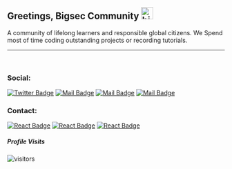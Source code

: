 ## Greetings, Bigsec Community <img src="https://user-images.githubusercontent.com/1303154/88677602-1635ba80-d120-11ea-84d8-d263ba5fc3c0.gif" width="28px" alt="hi">

A community of lifelong learners and  responsible global citizens. We Spend most of time coding outstanding projects or recording tutorials.
<hr>
<br>

### Social:

<!-- Social -->
[![Twitter Badge](https://img.shields.io/badge/-@bigseccommunity-1ca0f1?style=flat&labelColor=1ca0f1&logo=telegram&logoColor=white&link=https://t.me/bigseccommunity)](https://t.me/bigseccommunity) [![Mail Badge](https://img.shields.io/badge/-Bigsec_Community-e74c3c?style=flat&labelColor=e74c3c&logo=youtube&logoColor=white)](https://www.youtube.com/channel/UCn2HuLodBG4jo8RwgQpj6hQ) [![Mail Badge](https://img.shields.io/badge/-vbigsec-c0392b?style=flat&labelColor=c0392b&logo=gmail&logoColor=white)](mailto:vbigsec@gmail.com)
[![Mail Badge](https://img.shields.io/badge/-play.bigsec.in-e84393?style=flat&labelColor=e84393&logo=youtube&logoColor=white)](https:/play.bigsec.in/) 

### Contact:

<!-- Contact Leaders #ManiAkaRisk -->
[![React Badge](https://img.shields.io/badge/-Mani-61DBFB?style=for-the-badge&labelColor=black&logo=telegram&logoColor=61DBFB)](https://t.me/mani_bigsec) 
[![React Badge](https://img.shields.io/badge/-Aka-61DBFB?style=for-the-badge&labelColor=black&logo=telegram&logoColor=61DBFB)](https://t.me/aka_bigsec)
[![React Badge](https://img.shields.io/badge/-Risk-61DBFB?style=for-the-badge&labelColor=black&logo=telegram&logoColor=61DBFB)](https://t.me/risk_bigsec)



##### Profile Visits 

![visitors](https://visitor-badge.glitch.me/badge?page_id=bigsec)

